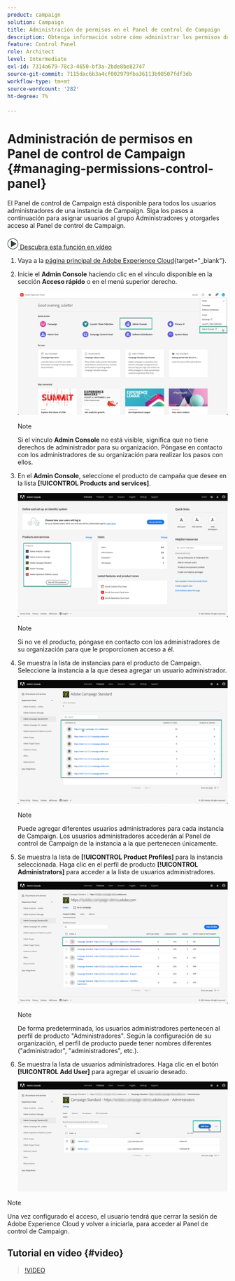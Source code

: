```yaml
---
product: campaign
solution: Campaign
title: Administración de permisos en el Panel de control de Campaign
description: Obtenga información sobre cómo administrar los permisos del Panel de control de Campaign
feature: Control Panel
role: Architect
level: Intermediate
exl-id: 7314a679-78c3-4650-bf3a-2bde8be82747
source-git-commit: 7115dac6b3a4cf002979fba36113b98507fdf3db
workflow-type: tm+mt
source-wordcount: '282'
ht-degree: 7%

---
```


# Administración de permisos en Panel de control de Campaign {#managing-permissions-control-panel}

El Panel de control de Campaign está disponible para todos los usuarios administradores de una instancia de Campaign. Siga los pasos a continuación para asignar usuarios al grupo Administradores y otorgarles acceso al Panel de control de Campaign.

![](assets/do-not-localize/how-to-video.png)[ Descubra esta función en vídeo](../../discover/using/managing-permissions.md#video)

1. Vaya a la [página principal de Adobe Experience Cloud](https://experiencecloud.adobe.com/){target=&quot;_blank&quot;}.

1. Inicie el **Admin Console** haciendo clic en el vínculo disponible en la sección **Acceso rápido** o en el menú superior derecho.

   ![](assets/do-not-localize/control_panel_admin-console.png)

   >[!NOTE]
   >
   >Si el vínculo **Admin Console** no está visible, significa que no tiene derechos de administrador para su organización. Póngase en contacto con los administradores de su organización para realizar los pasos con ellos.

1. En el **Admin Console**, seleccione el producto de campaña que desee en la lista **[!UICONTROL Products and services]**.

   ![](assets/do-not-localize/control_panel_product-list.png)

   >[!NOTE]
   >
   >Si no ve el producto, póngase en contacto con los administradores de su organización para que le proporcionen acceso a él.

1. Se muestra la lista de instancias para el producto de Campaign. Seleccione la instancia a la que desea agregar un usuario administrador.

   ![](assets/do-not-localize/control_panel_add_user_4.png)

   >[!NOTE]
   >
   >Puede agregar diferentes usuarios administradores para cada instancia de Campaign. Los usuarios administradores accederán al Panel de control de Campaign de la instancia a la que pertenecen únicamente.

1. Se muestra la lista de **[!UICONTROL Product Profiles]** para la instancia seleccionada. Haga clic en el perfil de producto **[!UICONTROL Administrators]** para acceder a la lista de usuarios administradores.

   ![](assets/do-not-localize/control_panel_add_user_5.png)

   >[!NOTE]
   >
   >De forma predeterminada, los usuarios administradores pertenecen al perfil de producto &quot;Administradores&quot;. Según la configuración de su organización, el perfil de producto puede tener nombres diferentes (&quot;administrador&quot;, &quot;administradores&quot;, etc.).

1. Se muestra la lista de usuarios administradores. Haga clic en el botón **[!UICONTROL Add User]** para agregar el usuario deseado.

   ![](assets/do-not-localize/control_panel_add_user_6.png)

>[!NOTE]
>
>Una vez configurado el acceso, el usuario tendrá que cerrar la sesión de Adobe Experience Cloud y volver a iniciarla, para acceder al Panel de control de Campaign.

## Tutorial en vídeo {#video}

>[!VIDEO](https://video.tv.adobe.com/v/27147?quality=12)
